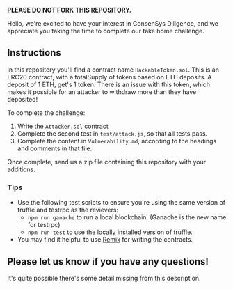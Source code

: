 __PLEASE DO NOT FORK THIS REPOSITORY.__

Hello, we're excited to have your interest in ConsenSys Diligence, and we appreciate you taking the time to complete our take home challenge.

## Instructions

In this repository you'll find a contract name `HackableToken.sol`. This is an ERC20 contract, with a totalSupply of tokens based on ETH deposits. A deposit of 1 ETH, get's 1 token. There is an issue with this token, which makes it possible for an attacker to withdraw more than they have deposited!

To complete the challenge:

1. Write the `Attacker.sol` contract
2. Complete the second test in `test/attack.js`, so that all tests pass.
2. Complete the content in `Vulnerability.md`, according to the headings and comments in that file.

Once complete, send us a zip file containing this repository with your additions.

### Tips

* Use the following test scripts to ensure you're using the same version of truffle and testrpc as the revievers:
  * `npm run ganache` to run a local blockchain. (Ganache is the new name for testrpc)
  * `npm run test` to use the locally installed version of truffle. 
* You may find it helpful to use [Remix](https://remix.ethereum.org/) for writing the contracts.

## Please let us know if you have any questions!

It's quite possible there's some detail missing from this description. 




